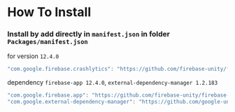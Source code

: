 # How To Install

### Install by add directly in `manifest.json` in folder `Packages/manifest.json`


for version `12.4.0`
```csharp
"com.google.firebase.crashlytics": "https://github.com/firebase-unity/firebase-crashlytics.git#12.4.0",
```


dependency `firebase-app 12.4.0`, `external-dependency-manager 1.2.183`
```csharp
"com.google.firebase.app": "https://github.com/firebase-unity/firebase-app.git#12.4.0",
"com.google.external-dependency-manager": "https://github.com/google-unity/external-dependency-manager.git#1.2.183",
```
